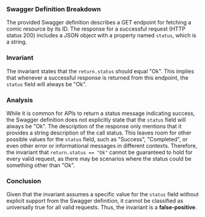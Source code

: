 ### Swagger Definition Breakdown
The provided Swagger definition describes a GET endpoint for fetching a comic resource by its ID. The response for a successful request (HTTP status 200) includes a JSON object with a property named `status`, which is a string. 

### Invariant
The invariant states that the `return.status` should equal "Ok". This implies that whenever a successful response is returned from this endpoint, the `status` field will always be "Ok".

### Analysis
While it is common for APIs to return a status message indicating success, the Swagger definition does not explicitly state that the `status` field will always be "Ok". The description of the response only mentions that it provides a string description of the call status. This leaves room for other possible values for the `status` field, such as "Success", "Completed", or even other error or informational messages in different contexts. Therefore, the invariant that `return.status == "Ok"` cannot be guaranteed to hold for every valid request, as there may be scenarios where the status could be something other than "Ok".

### Conclusion
Given that the invariant assumes a specific value for the `status` field without explicit support from the Swagger definition, it cannot be classified as universally true for all valid requests. Thus, the invariant is a **false-positive**.
